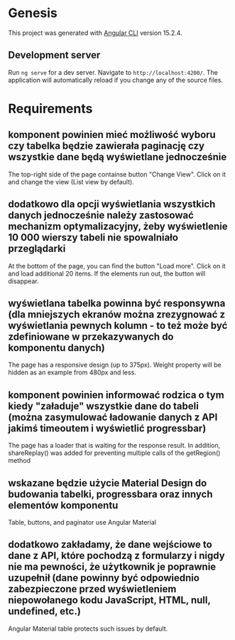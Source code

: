 # Genesis

This project was generated with [Angular CLI](https://github.com/angular/angular-cli) version 15.2.4.

## Development server

Run `ng serve` for a dev server. Navigate to `http://localhost:4200/`. The application will automatically reload if you change any of the source files.

# Requirements

## komponent powinien mieć możliwość wyboru czy tabelka będzie zawierała paginację czy wszystkie dane będą wyświetlane jednocześnie

The top-right side of the page containse button "Change View". 
Click on it and change the view (List view by default).

## dodatkowo dla opcji wyświetlania wszystkich danych jednocześnie należy zastosować mechanizm optymalizacyjny, żeby wyświetlenie 10 000 wierszy tabeli nie spowalniało przeglądarki

At the bottom of the page, you can find the button "Load more". 
Click on it and load additional 20 items. If the elements run out, the button will disappear.

## wyświetlana tabelka powinna być responsywna (dla mniejszych ekranów można zrezygnować z wyświetlania pewnych kolumn - to też może być zdefiniowane w przekazywanych do komponentu danych)

The page has a responsive design (up to 375px).
Weight property will be hidden as an example from 480px and less.

## komponent powinien informować rodzica o tym kiedy "załaduje" wszystkie dane do tabeli (można zasymulować ładowanie danych z API jakimś timeoutem i wyświetlić progressbar)

The page has a loader that is waiting for the response result.
In addition, shareReplay() was added for preventing multiple calls of the getRegion() method

## wskazane będzie użycie Material Design do budowania tabelki, progressbara oraz innych elementów komponentu

Table, buttons, and paginator use Angular Material

## dodatkowo zakładamy, że dane wejściowe to dane z API, które pochodzą z formularzy i nigdy nie ma pewności, że użytkownik je poprawnie uzupełnił (dane powinny być odpowiednio zabezpieczone przed wyświetleniem niepowołanego kodu JavaScript, HTML, null, undefined, etc.)

Angular Material table protects such issues by default.

